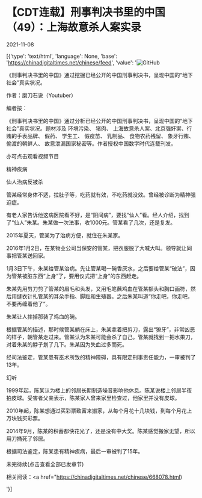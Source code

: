 # 【CDT连载】刑事判决书里的中国（49）：上海故意杀人案实录

2021-11-08

[{'type': 'text/html', 'language': None, 'base': 'https://chinadigitaltimes.net/chinese/feed', 'value': '![GitHub](https://chinadigitaltimes.net/chinese/files/2021/09/刑事判决书里的中国-791x1024.jpg)



《刑事判决书里的中国》通过挖掘已经公开的中国刑事判决书，呈现中国的“地下社会”真实状况。 

作者：磨刀石说（Youtuber）



编者按：

《刑事判决书里的中国》通过分析已经公开的中国刑事判决书，呈现中国的“地下社会”真实状况。题材涉及 环境污染、 猪肉、 上海故意杀人案、北京强奸案、行贿的手表品牌、 假药、 学生工、 假疫苗、 乳制品、 食物农药残留、 象牙行贿、 偷渡的朝鲜人、 故意泄漏国家秘密等。作者授权中国数字时代连载刊发。

亦可点击观看视频节目





精神疾病

仙人治病反被杀

管某经常身体不适，拉肚子等，吃药就有效，不吃药就没效。曾经被诊断为精神强迫症。

有老人家告诉他这病医院看不好，是“阴间病”，要找“仙人”看。经人介绍，找到了“仙人”朱某。朱某做一次法事，收1000元。管某看了几次，还是复发。

2015年夏天，管某为了治病方便，就住在朱某家。

2016年1月2日，在某物业公司当保安的管某，把衣服脱了大喊大叫。领导就让同事把管某送回家。

1月3日下午，朱某给管某治病。先让管某喝一碗香灰水，之后要给管某“破法”，因为管某被脏东西“上身”了，要用仪式把“上身”的东西赶走。

朱某先用剪刀剪了管某的眉毛和头发，又用毛笔蘸鸡血在管某额头和胸口画符，然后用缝衣针扎管某的耳朵手指、脚趾和生殖器。之后朱某叫道“你走吧，你走吧，不要再缠着他了”。

朱某让人摔掉那装了鸡血的碗。

根据管某的描述，那时候管某躺在床上，朱某拿着把剪刀，露出“獠牙”，非常凶恶的样子，朝管某走过来。管某认为朱某可能会杀了自己。管某就找到一把水果刀，对着朱某的脖子划了几下。朱某因为失血过多而死。

经司法鉴定，管某患有巫术所致的精神障碍，具有限定刑事责任能力，一审被判了13年。

幻听

1999年起，陈某认为楼上的邻居长期制造噪音影响他休息。陈某说楼上邻居半夜拍皮球。受害者父亲表示，陈某家人曾来家里检查过，他家里并没有皮球。

2010年起，陈某想通过买彩票致富来搬家，从每个月花十几块钱，到每个月花上万块钱买彩票。

2014年9月，陈某的积蓄都快花光了，还是没有中大奖。陈某感觉搬家无望，所以用刀捅死了邻居。

根据司法鉴定，陈某患有精神疾病，最后一审被判了15年。

未完待续(点击查看全部已发章节)



相关阅读：<a href="https://chinadigitaltimes.net/chinese/668078.html)

'}]
